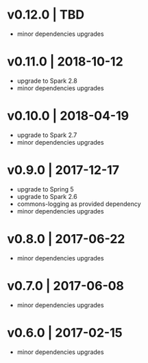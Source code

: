 # v0.12.0 | TBD
* minor dependencies upgrades

# v0.11.0 | 2018-10-12
* upgrade to Spark 2.8
* minor dependencies upgrades

# v0.10.0 | 2018-04-19
* upgrade to Spark 2.7
* minor dependencies upgrades

# v0.9.0 | 2017-12-17
* upgrade to Spring 5
* upgrade to Spark 2.6
* commons-logging as provided dependency
* minor dependencies upgrades

# v0.8.0 | 2017-06-22
* minor dependencies upgrades

# v0.7.0 | 2017-06-08
* minor dependencies upgrades

# v0.6.0 | 2017-02-15
* minor dependencies upgrades
